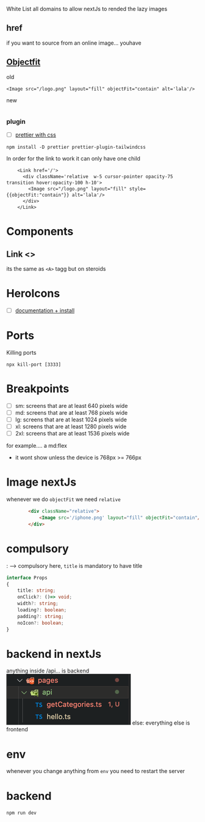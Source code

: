 White List all domains
to allow nextJs to rended the lazy images



## href
if you want to source from an online image... youhave 

## [Objectfit](https://stackoverflow.com/questions/74213106/how-to-use-objectfit-for-next-js-13-image)

old 
```
<Image src="/logo.png" layout="fill" objectFit="contain" alt='lala'/>
```

new
```

```


### plugin
- [ ] [prettier with css](https://tailwindcss.com/blog/automatic-class-sorting-with-prettier)

``` npm
npm install -D prettier prettier-plugin-tailwindcss
```


In order for the link to work it can only have one child
```
    <Link href='/'>
      <div className='relative  w-5 cursor-pointer opacity-75 transition hover:opacity-100 h-10'>
        <Image src="/logo.png" layout="fill" style={{objectFit:"contain"}} alt='lala'/>
      </div>
    </Link>
```

# Components
## Link <>
its the same as `<A>` tagg but on steroids


# HeroIcons
- [ ] [documentation + install](https://github.com/tailwindlabs/heroicons)



# Ports
Killing ports 
``` cli
npx kill-port [3333]
```




# Breakpoints
- [ ] sm: screens that are at least 640 pixels wide
- [ ] md: screens that are at least 768 pixels wide
- [ ] lg: screens that are at least 1024 pixels wide
- [ ] xl: screens that are at least 1280 pixels wide
- [ ] 2xl: screens that are at least 1536 pixels wide

for example.... a md:flex 
- it wont show unless the device is 768px >= 766px



# Image nextJs
whenever we do 
`objectFit`
we  need
`relative`
```html
        <div className="relative">
            <Image src='/iphone.png' layout="fill" objectFit="contain"/>
        </div>
```

# compulsory

: --> compulsory
here, `title` is mandatory to have title
``` ts
interface Props 
{
    title: string;
    onClick?: ()=> void;
    width?: string;
    loading?: boolean;
    padding?: string;
    noIcon?: boolean;
}
```


# backend in nextJs
anything inside /api... is backend
![](../../z/aharo24%202023-03-26%20at%2010.31.04%20PM.png)
else:
everything else is frontend





# env
whenever you change anything from `env` you need to restart the server 



# backend
```cli
npm run dev        
```






